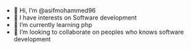 - 👋 Hi, I’m @asifmohammed96
- 👀 I have  interests on Software development
- 🌱 I’m currently learning php
- 💞️ I’m looking to collaborate on peoples who knows software development


<!---
asifmohammed96/asifmohammed96 is a ✨ special ✨ repository because its `README.md` (this file) appears on your GitHub profile.
You can click the Preview link to take a look at your changes.
--->
